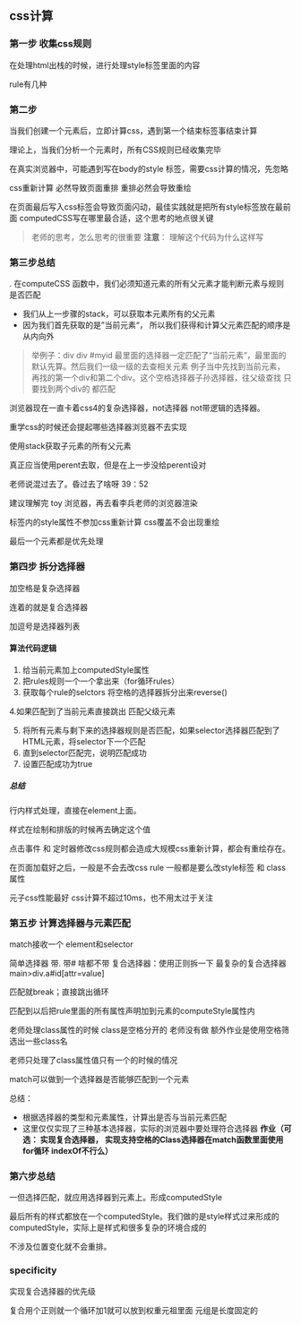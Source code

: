 ## css计算
### 第一步 收集css规则

  在处理html出栈的时候，进行处理style标签里面的内容

  rule有几种 

### 第二步
  当我们创建一个元素后，立即计算css，遇到第一个结束标签事结束计算

  理论上，当我们分析一个元素时，所有CSS规则已经收集完毕

  在真实浏览器中，可能遇到写在body的style 标签，需要css计算的情况，先忽略

  css重新计算   必然导致页面重排 重排必然会导致重绘

  在页面最后写入css标签会导致页面闪动，最佳实践就是把所有style标签放在最前面
  computedCSS写在哪里最合适，这个思考的地点很关键

  > 老师的思考，怎么思考的很重要
  **注意**： 理解这个代码为什么这样写
### 第三步总结
  . 在computeCSS 函数中，我们必须知道元素的所有父元素才能判断元素与规则是否匹配
  - 我们从上一步骤的stack，可以获取本元素所有的父元素
  - 因为我们首先获取的是”当前元素“， 所以我们获得和计算父元素匹配的顺序是从内向外

 > 举例子：div div #myid
 > 最里面的选择器一定匹配了“当前元素”，最里面的默认先算。然后我们一级一级的去查相关元素 
 > 例子当中先找到当前元素，再找的第一个div和第二个div。这个空格选择器子孙选择器，往父级查找 只要找到两个div的 都匹配
 
 浏览器现在一直卡着css4的复杂选择器，not选择器  not带逻辑的选择器。

 重学css的时候还会提起哪些选择器浏览器不去实现

 使用stack获取子元素的所有父元素

 真正应当使用perent去取，但是在上一步没给perent设对

 老师说混过去了。昏过去了啥呀 39：52

 建议理解完 toy 浏览器，再去看李兵老师的浏览器渲染

  标签内的style属性不参加css重新计算
 css覆盖不会出现重绘

最后一个元素都是优先处理

### 第四步 拆分选择器

加空格是复杂选择器 

连着的就是复合选择器

加逗号是选择器列表

#### 算法代码逻辑
1. 给当前元素加上computedStyle属性
2. 把rules规则一个一个拿出来（for循环rules）
3. 获取每个rule的selctors 将空格的选择器拆分出来reverse()

4.如果匹配到了当前元素直接跳出 匹配父级元素

5. 将所有元素与剩下来的选择器规则是否匹配，如果selector选择器匹配到了HTML元素，将selector下一个匹配
6. 直到selector匹配完，说明匹配成功
7. 设置匹配成功为true

##### 总结

行内样式处理，直接在element上面。

样式在绘制和排版的时候再去确定这个值

点击事件 和 定时器修改css规则都会造成大规模css重新计算，都会有重绘存在。

在页面加载好之后，一般是不会去改css rule 一般都是要么改style标签 和 class属性

元子css性能最好   css计算不超过10ms，也不用太过于关注

### 第五步 计算选择器与元素匹配

match接收一个 element和selector 

简单选择器 带. 带# 啥都不带
复合选择器：使用正则拆一下
 最复杂的复合选择器 main>div.a#id[attr=value]

 匹配就break；直接跳出循环

匹配到以后把rule里面的所有属性声明加到元素的computeStyle属性内

老师处理class属性的时候 class是空格分开的 老师没有做 额外作业是使用空格筛选出一些class名

老师只处理了class属性值只有一个的时候的情况

match可以做到一个选择器是否能够匹配到一个元素

总结： 
  - 根据选择器的类型和元素属性，计算出是否与当前元素匹配
  - 这里仅仅实现了三种基本选择器，实际的浏览器中要处理符合选择器
**作业（可选： 实现复合选择器， 实现支持空格的Class选择器在match函数里面使用for循环 indexOf不行么）**

### 第六步总结
一但选择匹配，就应用选择器到元素上。形成computedStyle

最后所有的样式都放在一个computedStyle。我们做的是style样式过来形成的computedStyle，实际上是样式和很多复杂的环境合成的

不涉及位置变化就不会重排。

### specificity
实现复合选择器的优先级

复合用个正则就一个循环加1就可以放到权重元祖里面 元组是长度固定的
  
